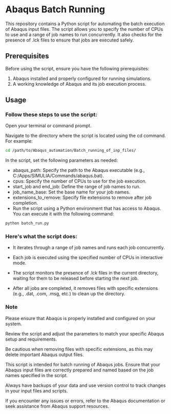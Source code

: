 # Abaqus Batch Running
This repository contains a Python script for automating the batch execution of Abaqus input files. The script allows you to specify the number of CPUs to use and a range of job names to run concurrently. It also checks for the presence of .lck files to ensure that jobs are executed safely.

## Prerequisites
Before using the script, ensure you have the following prerequisites:

1. Abaqus installed and properly configured for running simulations.
2. A working knowledge of Abaqus and its job execution process.
## Usage
### Follow these steps to use the script:

Open your terminal or command prompt.

Navigate to the directory where the script is located using the cd command. For example:

```bash
cd /path/to/Abaqus_automation/Batch_running_of_inp_files/
```
In the script, set the following parameters as needed:

* abaqus_path: Specify the path to the Abaqus executable (e.g., C:/Apps/SIMULIA/Commands/abaqus.bat).
* cpus: Specify the number of CPUs to use for the job execution.
* start_job and end_job: Define the range of job names to run.
* job_name_base: Set the base name for your job names.
* extensions_to_remove: Specify file extensions to remove after job completion.
* Run the script using a Python environment that has access to Abaqus. You can execute it with the following command:

```bash
python batch_run.py
```

### Here's what the script does:

* It iterates through a range of job names and runs each job concurrently.

* Each job is executed using the specified number of CPUs in interactive mode.

* The script monitors the presence of .lck files in the current directory, waiting for them to be released before starting the next job.

* After all jobs are completed, it removes files with specific extensions (e.g., .dat, .com, .msg, etc.) to clean up the directory.

### Note
Please ensure that Abaqus is properly installed and configured on your system.

Review the script and adjust the parameters to match your specific Abaqus setup and requirements.

Be cautious when removing files with specific extensions, as this may delete important Abaqus output files.

This script is intended for batch running of Abaqus jobs. Ensure that your Abaqus input files are correctly prepared and named based on the job names specified in the script.

Always have backups of your data and use version control to track changes in your input files and scripts.

If you encounter any issues or errors, refer to the Abaqus documentation or seek assistance from Abaqus support resources.
